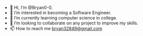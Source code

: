 - 👋 Hi, I’m @Bryan0-0.
- 👀 I’m interested in becoming a Software Engineer. 
- 🌱 I’m currently learning computer science in college.
- 💞️ I’m looking to collaborate on any project to improve my skills.
- 📫 How to reach me bryan32849@gmail.com

<!---
Bryan0-0/Bryan0-0 is a ✨ special ✨ repository because its `README.md` (this file) appears on your GitHub profile.
You can click the Preview link to take a look at your changes.
--->
